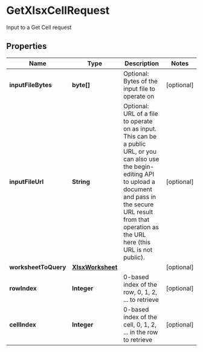

# GetXlsxCellRequest

Input to a Get Cell request

## Properties

| Name | Type | Description | Notes |
|------------ | ------------- | ------------- | -------------|
|**inputFileBytes** | **byte[]** | Optional: Bytes of the input file to operate on |  [optional] |
|**inputFileUrl** | **String** | Optional: URL of a file to operate on as input.  This can be a public URL, or you can also use the begin-editing API to upload a document and pass in the secure URL result from that operation as the URL here (this URL is not public). |  [optional] |
|**worksheetToQuery** | [**XlsxWorksheet**](XlsxWorksheet.md) |  |  [optional] |
|**rowIndex** | **Integer** | 0-based index of the row, 0, 1, 2, ... to retrieve |  [optional] |
|**cellIndex** | **Integer** | 0-based index of the cell, 0, 1, 2, ... in the row to retrieve |  [optional] |



